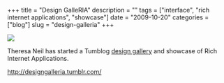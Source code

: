 +++
title = "Design GalleRIA"
description = ""
tags = ["interface", "rich internet applications", "showcase"]
date = "2009-10-20"
categories = ["blog"]
slug = "design-galleria"
+++



  <div class="notebook-screenshot"><a href="http://designgalleria.tumblr.com/"><img src="//konigi.com/media/bluga/wt4addf21158761_0.jpg"/></a></div><p>Theresa Neil has started a Tumblog <a href="http://designgalleria.tumblr.com/">design gallery</a> and showcase of Rich Internet Applications.</p>
    
  <a href="http://designgalleria.tumblr.com/">http://designgalleria.tumblr.com/</a>

